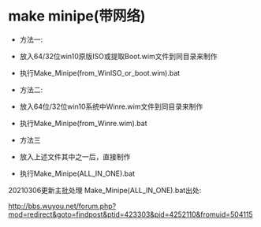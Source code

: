 # make minipe(带网络)
- 方法一:
- 放入64/32位win10原版ISO或提取Boot.wim文件到同目录来制作
- 执行Make_Minipe(from_WinISO_or_boot.wim).bat



- 方法二:

- 放入64位/32位win10系统中Winre.wim文件到同目录来制作

- 执行Make_Minipe(from_Winre.wim).bat

  

- 方法三
- 放入上述文件其中之一后，直接制作
- 执行Make_Minipe(ALL_IN_ONE).bat

20210306更新主批处理 Make_Minipe(ALL_IN_ONE).bat出处:

http://bbs.wuyou.net/forum.php?mod=redirect&goto=findpost&ptid=423303&pid=4252110&fromuid=504115